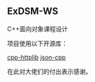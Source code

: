 ## ExDSM-WS
C++面向对象课程设计

项目使用以下开源库：

<a href="https://github.com/yhirose/cpp-httplib">cpp-httplib</a>
<a href="https://github.com/open-source-parsers/jsoncpp">json-cpp</a>

在此对大佬们的付出表示感谢。
